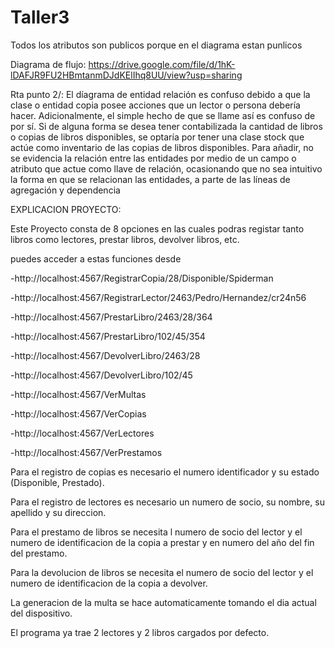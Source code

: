 # Taller3
Todos los atributos son publicos porque en el diagrama estan punlicos

Diagrama de flujo: https://drive.google.com/file/d/1hK-lDAFJR9FU2HBmtanmDJdKElIhq8UU/view?usp=sharing

Rta punto 2/: El díagrama de entidad relación es confuso debido a que la clase o entidad copia posee acciones que un lector o persona debería hacer. Adicionalmente, el simple hecho de que se llame así es confuso de por sí. Si de alguna forma se desea tener contabilizada la cantidad de libros o copias de libros disponibles, se optaría por tener una clase stock que actúe como inventario de las copias de libros disponibles. Para añadir, no se evidencia la relación entre las entidades por medio de un campo o atributo que actue como llave de relación, ocasionando que no sea intuitivo la forma en que se relacionan las entidades, a parte de las líneas de agregación y dependencia

EXPLICACION PROYECTO:

Este Proyecto consta de 8 opciones en las cuales podras registar tanto libros como lectores, prestar libros, devolver libros, etc.

puedes acceder a estas funciones desde

-http://localhost:4567/RegistrarCopia/28/Disponible/Spiderman

-http://localhost:4567/RegistrarLector/2463/Pedro/Hernandez/cr24n56

-http://localhost:4567/PrestarLibro/2463/28/364

-http://localhost:4567/PrestarLibro/102/45/354

-http://localhost:4567/DevolverLibro/2463/28

-http://localhost:4567/DevolverLibro/102/45

-http://localhost:4567/VerMultas

-http://localhost:4567/VerCopias

-http://localhost:4567/VerLectores

-http://localhost:4567/VerPrestamos

Para el registro de copias es necesario el numero identificador y su estado (Disponible, Prestado).

Para el registro de lectores es necesario un numero de socio, su nombre, su apellido y su direccion.

Para el prestamo de libros se necesita l numero de socio del lector y el numero de identificacion de la copia a prestar y en numero del año del fin del prestamo.

Para la devolucion de libros se necesita el numero de socio del lector y el numero de identificacion de la copia a devolver.

La generacion de la multa se hace automaticamente tomando el dia actual del dispositivo.

El programa ya trae 2 lectores y 2 libros cargados por defecto.
